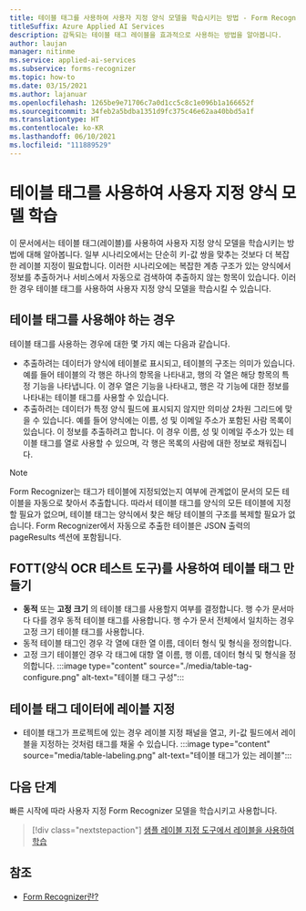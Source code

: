 ```yaml
---
title: 테이블 태그를 사용하여 사용자 지정 양식 모델을 학습시키는 방법 - Form Recognizer
titleSuffix: Azure Applied AI Services
description: 감독되는 테이블 태그 레이블을 효과적으로 사용하는 방법을 알아봅니다.
author: laujan
manager: nitinme
ms.service: applied-ai-services
ms.subservice: forms-recognizer
ms.topic: how-to
ms.date: 03/15/2021
ms.author: lajanuar
ms.openlocfilehash: 1265be9e71706c7a0d1cc5c8c1e096b1a166652f
ms.sourcegitcommit: 34feb2a5bdba1351d9fc375c46e62aa40bbd5a1f
ms.translationtype: HT
ms.contentlocale: ko-KR
ms.lasthandoff: 06/10/2021
ms.locfileid: "111889529"
---
```

# <a name="use-table-tags-to-train-your-custom-form-model"></a>테이블 태그를 사용하여 사용자 지정 양식 모델 학습

이 문서에서는 테이블 태그(레이블)를 사용하여 사용자 지정 양식 모델을 학습시키는 방법에 대해 알아봅니다. 일부 시나리오에서는 단순히 키-값 쌍을 맞추는 것보다 더 복잡한 레이블 지정이 필요합니다. 이러한 시나리오에는 복잡한 계층 구조가 있는 양식에서 정보를 추출하거나 서비스에서 자동으로 검색하여 추출하지 않는 항목이 있습니다. 이러한 경우 테이블 태그를 사용하여 사용자 지정 양식 모델을 학습시킬 수 있습니다.

## <a name="when-should-i-use-table-tags"></a>테이블 태그를 사용해야 하는 경우

테이블 태그를 사용하는 경우에 대한 몇 가지 예는 다음과 같습니다.

- 추출하려는 데이터가 양식에 테이블로 표시되고, 테이블의 구조는 의미가 있습니다. 예를 들어 테이블의 각 행은 하나의 항목을 나타내고, 행의 각 열은 해당 항목의 특정 기능을 나타냅니다. 이 경우 열은 기능을 나타내고, 행은 각 기능에 대한 정보를 나타내는 테이블 태그를 사용할 수 있습니다.
- 추출하려는 데이터가 특정 양식 필드에 표시되지 않지만 의미상 2차원 그리드에 맞을 수 있습니다. 예를 들어 양식에는 이름, 성 및 이메일 주소가 포함된 사람 목록이 있습니다. 이 정보를 추출하려고 합니다. 이 경우 이름, 성 및 이메일 주소가 있는 테이블 태그를 열로 사용할 수 있으며, 각 행은 목록의 사람에 대한 정보로 채워집니다.

> [!NOTE]
> Form Recognizer는 태그가 테이블에 지정되었는지 여부에 관계없이 문서의 모든 테이블을 자동으로 찾아서 추출합니다. 따라서 테이블 태그를 양식의 모든 테이블에 지정할 필요가 없으며, 테이블 태그는 양식에서 찾은 해당 테이블의 구조를 복제할 필요가 없습니다. Form Recognizer에서 자동으로 추출한 테이블은 JSON 출력의 pageResults 섹션에 포함됩니다.

## <a name="create-a-table-tag-with-form-ocr-test-tool-fott"></a>FOTT(양식 OCR 테스트 도구)를 사용하여 테이블 태그 만들기
<!-- markdownlint-disable MD004 -->
* **동적** 또는 **고정 크기** 의 테이블 태그를 사용할지 여부를 결정합니다. 행 수가 문서마다 다를 경우 동적 테이블 태그를 사용합니다. 행 수가 문서 전체에서 일치하는 경우 고정 크기 테이블 태그를 사용합니다.
* 동적 테이블 태그인 경우 각 열에 대한 열 이름, 데이터 형식 및 형식을 정의합니다.
* 고정 크기 테이블인 경우 각 태그에 대항 열 이름, 행 이름, 데이터 형식 및 형식을 정의합니다.
:::image type="content" source="./media/table-tag-configure.png" alt-text="테이블 태그 구성":::

## <a name="label-your-table-tag-data"></a>테이블 태그 데이터에 레이블 지정

* 테이블 태그가 프로젝트에 있는 경우 레이블 지정 패널을 열고, 키-값 필드에서 레이블을 지정하는 것처럼 태그를 채울 수 있습니다.
:::image type="content" source="media/table-labeling.png" alt-text="테이블 태그가 있는 레이블":::

## <a name="next-steps"></a>다음 단계

빠른 시작에 따라 사용자 지정 Form Recognizer 모델을 학습시키고 사용합니다.

> [!div class="nextstepaction"]
> [샘플 레이블 지정 도구에서 레이블을 사용하여 학습](label-tool.md)

## <a name="see-also"></a>참조

* [Form Recognizer란?](overview.md)
>
